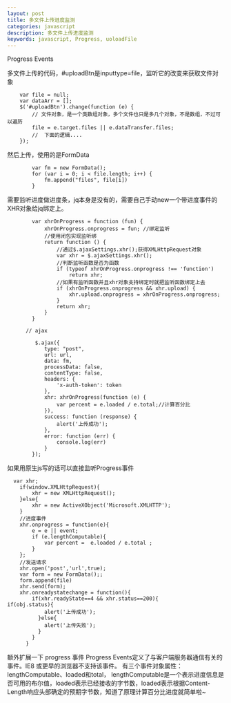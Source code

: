 ```yaml
---
layout: post
title: 多文件上传进度监测
categories: javascript
description: 多文件上传进度监测
keywords: javascript, Progress, uoloadFile
---
```



Progress Events


多文件上传的代码，#uploadBtn是inputtype=file，监听它的改变来获取文件对象

```
    var file = null;
    var dataArr = [];
    $('#uploadBtn').change(function (e) {
        // 文件对象，是一个类数组对象，多个文件也只是多几个对象，不是数组，不过可以遍历
        file = e.target.files || e.dataTransfer.files;
        //  下面的逻辑....
    });
```
然后上传，使用的是FormData

```
        var fm = new FormData();
        for (var i = 0; i < file.length; i++) {
            fm.append("files", file[i])
        }
```

需要监听进度做进度条，jq本身是没有的，需要自己手动new一个带进度事件的XHR对象给jq绑定上。
```
        var xhrOnProgress = function (fun) {
            xhrOnProgress.onprogress = fun; //绑定监听
            //使用闭包实现监听绑
            return function () {
                //通过$.ajaxSettings.xhr();获得XMLHttpRequest对象
                var xhr = $.ajaxSettings.xhr();
                //判断监听函数是否为函数
                if (typeof xhrOnProgress.onprogress !== 'function')
                    return xhr;
                //如果有监听函数并且xhr对象支持绑定时就把监听函数绑定上去
                if (xhrOnProgress.onprogress && xhr.upload) {
                    xhr.upload.onprogress = xhrOnProgress.onprogress;
                }
                return xhr;
            }
        }

      // ajax

         $.ajax({
            type: "post",
            url: url,
            data: fm,
            processData: false,
            contentType: false,
            headers: {
                'x-auth-token': token
            },
            xhr: xhrOnProgress(function (e) {
                var percent = e.loaded / e.total;//计算百分比
            }),
            success: function (response) {
                alert('上传成功');
            },
            error: function (err) {
                console.log(err)
            }
        });
```

如果用原生js写的话可以直接监听Progress事件

```
  var xhr;
    if(window.XMLHttpRequest){
        xhr = new XMLHttpRequest();
    }else{
        xhr = new ActiveXObject('Microsoft.XMLHTTP');
    }
    //进度事件
    xhr.onprogress = function(e){
        e = e || event;
        if (e.lengthComputable){
            var percent =  e.loaded / e.total ;
        }
    };
    //发送请求
    xhr.open('post','url',true);
    var form = new FormData();;
    form.append(file)
    xhr.send(form);
    xhr.onreadystatechange = function(){
        if(xhr.readyState==4 && xhr.status==200){         if(obj.status){
            alert('上传成功');
          }else{
            alert('上传失败');
          }
        }
      }
```

额外扩展一下 progress 事件
Progress Events定义了与客户端服务器通信有关的事件。IE8 或更早的浏览器不支持该事件。
有三个事件对象属性：lengthComputable、loaded和total， lengthComputable是一个表示进度信息是否可用的布尔值，loaded表示已经接收的字节数，loaded表示根据Content-Length响应头部确定的预期字节数，知道了原理计算百分比进度就简单啦~


